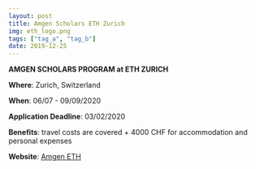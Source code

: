```yaml
---
layout: post
title: Amgen Scholars ETH Zurich
img: eth_logo.png
tags: ["tag_a", "tag_b"]
date: 2019-12-25
---
```


**AMGEN SCHOLARS PROGRAM at ETH ZURICH**

**Where**: Zurich, Switzerland 

**When**: 06/07 - 09/09/2020

**Application Deadline**: 03/02/2020

**Benefits**: travel costs are covered + 4000 CHF for accommodation and personal expenses  

**Website**: [Amgen ETH](https://ethz.ch/en/studies/non-degree-courses/summer-projects/amgen-scholars.html)


